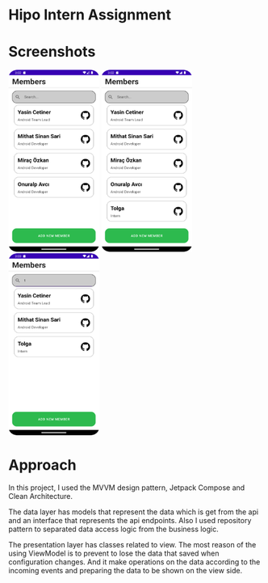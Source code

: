 
# Hipo Intern Assignment

# Screenshots

<div>
<img src="/screenshots/screenshot_1.png" width="180" height="360" float:left>
<img src="/screenshots/screenshot_2.png" width="180" height="360" float:left>
<img src="/screenshots/screenshot_3.png" width="180" height="360" float:left>
</div>

# Approach

In this project, I used the MVVM design pattern, Jetpack Compose and Clean Architecture.

The data layer has models that represent the data which is get from the api and an interface that represents the api endpoints. Also I used repository pattern to separated data access logic from the business logic.

The presentation layer has classes related to view. The most reason of the using ViewModel is to prevent to lose the data that saved when configuration changes. And it make operations on the data according to the incoming events and preparing the data to be shown on the view side.